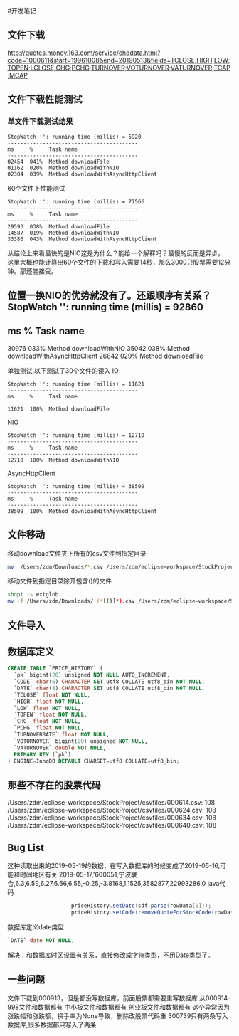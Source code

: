 
#开发笔记

## 文件下载
http://quotes.money.163.com/service/chddata.html?code=1000611&start=19961008&end=20190513&fields=TCLOSE;HIGH;LOW;TOPEN;LCLOSE;CHG;PCHG;TURNOVER;VOTURNOVER;VATURNOVER;TCAP;MCAP

## 文件下载性能测试
### 单文件下载测试结果
```
StopWatch '': running time (millis) = 5920
-----------------------------------------
ms     %     Task name
-----------------------------------------
02454  041%  Method downloadFile
01162  020%  Method downloadWithNIO
02304  039%  Method downloadWithAsyncHttpClient
```

60个文件下性能测试
```
StopWatch '': running time (millis) = 77566
-----------------------------------------
ms     %     Task name
-----------------------------------------
29593  038%  Method downloadFile
14587  019%  Method downloadWithNIO
33386  043%  Method downloadWithAsyncHttpClient
```
从结论上来看最快的是NIO这是为什么？能给一个解释吗？最慢的反而是异步。
这里大概也能计算出60个文件的下载和写入需要14秒，那么3000只股票需要12分钟。那还能接受。

位置一换NIO的优势就没有了。还跟顺序有关系？
StopWatch '': running time (millis) = 92860
-----------------------------------------
ms     %     Task name
-----------------------------------------
30976  033%  Method downloadWithNIO
35042  038%  Method downloadWithAsyncHttpClient
26842  029%  Method downloadFile

单独测试,以下测试了30个文件的读入
IO
```
StopWatch '': running time (millis) = 11621
-----------------------------------------
ms     %     Task name
-----------------------------------------
11621  100%  Method downloadFile
```

NIO
```
StopWatch '': running time (millis) = 12710
-----------------------------------------
ms     %     Task name
-----------------------------------------
12710  100%  Method downloadWithNIO
```

AsyncHttpClient
```
StopWatch '': running time (millis) = 38509
-----------------------------------------
ms     %     Task name
-----------------------------------------
38509  100%  Method downloadWithAsyncHttpClient
```

## 文件移动
移动download文件夹下所有的csv文件到指定目录
```bash
mv  /Users/zdm/Downloads/*.csv /Users/zdm/eclipse-workspace/StockProject/csvfiles
```
移动文件到指定目录除开包含()的文件
```bash
shopt -s extglob
mv -f /Users/zdm/Downloads/!(*[()]*).csv /Users/zdm/eclipse-workspace/StockProject/csvfiles
```

## 文件导入

## 数据库定义
```sql
CREATE TABLE `PRICE_HISTORY` (
  `pk` bigint(20) unsigned NOT NULL AUTO_INCREMENT,
  `CODE` char(6) CHARACTER SET utf8 COLLATE utf8_bin NOT NULL,
  `DATE` char(8) CHARACTER SET utf8 COLLATE utf8_bin NOT NULL,
  `TCLOSE` float NOT NULL,
  `HIGH` float NOT NULL,
  `LOW` float NOT NULL,
  `TOPEN` float NOT NULL,
  `CHG` float NOT NULL,
  `PCHG` float NOT NULL,
  `TURNOVERRATE` float NOT NULL,
  `VOTURNOVER` bigint(20) unsigned NOT NULL,
  `VATURNOVER` double NOT NULL,
  PRIMARY KEY (`pk`)
) ENGINE=InnoDB DEFAULT CHARSET=utf8 COLLATE=utf8_bin;

```

## 那些不存在的股票代码
/Users/zdm/eclipse-workspace/StockProject/csvfiles/000614.csv: 108
/Users/zdm/eclipse-workspace/StockProject/csvfiles/000624.csv: 108
/Users/zdm/eclipse-workspace/StockProject/csvfiles/000634.csv: 108
/Users/zdm/eclipse-workspace/StockProject/csvfiles/000640.csv: 108

## Bug List
这种读取出来的2019-05-19的数据，在写入数据库的时候变成了2019-05-16,可能和时间地区有关
2019-05-17,'600051,宁波联合,6.3,6.59,6.27,6.56,6.55,-0.25,-3.8168,1.1525,3582877,22993286.0
java代码
```java
					priceHistory.setDate(sdf.parse(rowData[0]));
					priceHistory.setCode(removeQuoteForStockCode(rowData[1]));
```
数据库定义date类型
```sql
`DATE` date NOT NULL,
```
解决：和数据库时区设置有关系，直接修改成字符类型，不用Date类型了。


## 一些问题
文件下载到000913，但是都没写数据库，前面股票都需要重写数据库
从000914-998文件和数据都有
中小板文件和数据都有
创业板文件和数据都有
这个异常因为涨跌幅和涨跌额，换手率为None导致，删除改股票代码重
300739只有两条写入数据库,很多数据都只写入了两条